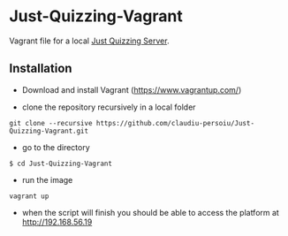 # Just-Quizzing-Vagrant
Vagrant file for a local [Just Quizzing Server](https://github.com/claudiu-persoiu/Just-Quizzing-Server).

## Installation
- Download and install Vagrant (https://www.vagrantup.com/)

- clone the repository recursively in a local folder

`git clone --recursive https://github.com/claudiu-persoiu/Just-Quizzing-Vagrant.git`

- go to the directory

`$ cd Just-Quizzing-Vagrant`

- run the image

`vagrant up`

- when the script will finish you should be able to access the platform at http://192.168.56.19
